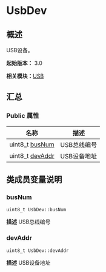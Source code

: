 # UsbDev


## 概述

USB设备。

**起始版本：** 3.0

**相关模块：**[USB](_u_s_b.md)


## 汇总


### Public 属性

| 名称 | 描述 | 
| -------- | -------- |
| uint8_t [busNum](#busnum) | USB总线编号  | 
| uint8_t [devAddr](#devaddr) | USB设备地址  | 


## 类成员变量说明


### busNum

```
uint8_t UsbDev::busNum
```
**描述**
USB总线编号


### devAddr

```
uint8_t UsbDev::devAddr
```
**描述**
USB设备地址
